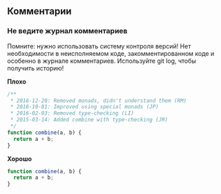 ## **Комментарии**
### Не ведите журнал комментариев
Помните: нужно использовать систему контроля версий! Нет необходимости в неисполняемом коде, закомментированном коде и особенно в журнале комментариев. 
Используйте git log, чтобы получить историю!

**Плохо**
```javascript
/**
 * 2016-12-20: Removed monads, didn't understand them (RM)
 * 2016-10-01: Improved using special monads (JP)
 * 2016-02-03: Removed type-checking (LI)
 * 2015-03-14: Added combine with type-checking (JR)
 */
function combine(a, b) {
  return a + b;
}
```

**Хорошо**
```javascript
function combine(a, b) {
  return a + b;
}
```